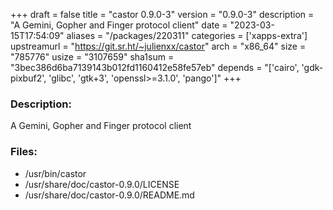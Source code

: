 +++
draft = false
title = "castor 0.9.0-3"
version = "0.9.0-3"
description = "A Gemini, Gopher and Finger protocol client"
date = "2023-03-15T17:54:09"
aliases = "/packages/220311"
categories = ['xapps-extra']
upstreamurl = "https://git.sr.ht/~julienxx/castor"
arch = "x86_64"
size = "785776"
usize = "3107659"
sha1sum = "3bec386d6ba7139143b012fd1160412e58fe57eb"
depends = "['cairo', 'gdk-pixbuf2', 'glibc', 'gtk+3', 'openssl>=3.1.0', 'pango']"
+++
### Description: 
A Gemini, Gopher and Finger protocol client

### Files: 
* /usr/bin/castor
* /usr/share/doc/castor-0.9.0/LICENSE
* /usr/share/doc/castor-0.9.0/README.md
